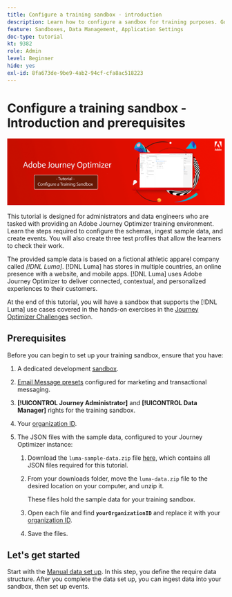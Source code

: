```yaml
---
title: Configure a training sandbox - introduction
description: Learn how to configure a sandbox for training purposes. Go through the steps required to configure the schemas, ingest sample data, and create events.
feature: Sandboxes, Data Management, Application Settings
doc-type: tutorial
kt: 9382
role: Admin
level: Beginner
hide: yes
exl-id: 8fa673de-9be9-4ab2-94cf-cfa8ac518223
---
```

# Configure a training sandbox - Introduction and prerequisites

![Banner Tutorial- Configure a training sandbox](./assets/ajo-banner-configure-training-sandbox.png)

This tutorial is designed for administrators and data engineers who are tasked with providing an Adobe Journey Optimizer training environment. Learn the steps required to configure the schemas, ingest sample data, and create events. You will also create three test profiles that allow the learners to check their work.

The provided sample data is based on a fictional athletic apparel company called _[!DNL Luma]_. [!DNL Luma] has stores in multiple countries, an online presence with a website, and mobile apps. [!DNL Luma] uses Adobe Journey Optimizer to deliver connected, contextual, and personalized experiences to their customers.

At the end of this tutorial, you will have a sandbox that supports the [!DNL Luma] use cases covered in the hands-on exercises in the [Journey Optimizer Challenges](/help/challenges/introduction-and-prerequisites.md) section.

## Prerequisites

Before you can begin to set up your training sandbox, ensure that you have:

1. A dedicated development [sandbox](https://experienceleague.adobe.com/docs/journey-optimizer-learn/tutorials/access-control/create-and-manage-sandboxes.html?lang=en).
1. [Email Message presets](https://experienceleague.adobe.com/docs/journey-optimizer-learn/tutorials/channel-configuration/set-up-email-channel.html?lang=en) configured for marketing and transactional messaging.
1. **[!UICONTROL Journey Administrator]** and **[!UICONTROL Data Manager]** rights for the training sandbox.
1. Your [organization ID](https://experienceleague.adobe.com/docs/core-services/interface/administration/organizations.html?lang=en).

1. The JSON files with the sample data, configured to your Journey Optimizer instance:

   1. Download the `luma-sample-data.zip` file [here](/help/tutorial-configure-a-training-sandbox/assets/luma-data/luma-sample-data.zip), which contains all JSON files required for this tutorial.

   1. From your downloads folder, move the `luma-data.zip` file to the desired location on your computer, and unzip it.

      These files hold the sample data for your  training sandbox.

   2. Open each file and find **`yourOrganizationID`** and replace it with your [organization ID](https://experienceleague.adobe.com/docs/core-services/interface/administration/organizations.html?lang=en).

   3. Save the files.

## Let's get started

Start with the [Manual data set up](/help/tutorial-configure-a-training-sandbox/manual-data-set-up.md). In this step, you define the require data structure. After you complete the data set up, you can ingest data into your sandbox, then set up events.
